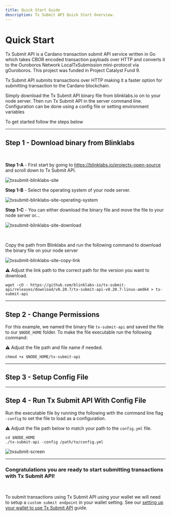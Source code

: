 ```yaml
---
title: Quick Start Guide
description: Tx Submit API Quick Start Overview.
---
```


# Quick Start

Tx Submit API is a Cardano transaction submit API service written in Go which takes CBOR encoded transaction payloads over HTTP and converts it to the Ouroboros Network LocalTxSubmission mini-protocol via gOuroboros. This project was funded in Project Catalyst Fund 9.

Tx Submit API submits transactions over HTTP making it a faster option for submitting transaction to the Cardano blockchain.

Simply download the Tx Submit API binary file from blinklabs.io on to your node server. Then run Tx Submit API in the server command line. Configuration can be done using a config file or setting environment variables 

To get started follow the steps below

***

## Step 1 - Download binary from Blinklabs  
<br>

**Step 1-A** - First start by going to <a href="https://blinklabs.io/projects-open-source" target="_blank">https://blinklabs.io/projects-open-source</a> and scroll down to Tx Submit API.  

![txsubmit-blinklabs-site](/txsubmit-blinklabs-site.png)
<br>

**Step 1-B** - Select the operating system of your node server.  

![txsubmit-blinklabs-site-operating-system](/txsubmit-blinklabs-site-operating-system.png)
<br>

**Step 1-C** - You can either download the binary file and move the file to your node server or...  

![txsubmit-blinklabs-site-download](/txsubmit-blinklabs-site-download.png)

<br>

Copy the path from Blinklabs and run the following command to download the binary file on your node server  

![txsubmit-blinklabs-site-copy-link](/txsubmit-blinklabs-site-copy-link.png)
<br>

⚠️ Adjust the link path to the correct path for the version you want to download. 

```
wget -cO - https://github.com/blinklabs-io/tx-submit-api/releases/download/v0.20.7/tx-submit-api-v0.20.7-linux-amd64 > tx-submit-api
```

***

## Step 2 - Change Permissions

For this example, we named the binary file `tx-submit-api` and saved the file to our `$NODE_HOME` folder. To make the file executable run the following command:

⚠️ Adjust the file path and file name if needed. 

```
chmod +x $NODE_HOME/tx-submit-api
```

***

## Step 3 - Setup Config File

***

## Step 4 - Run Tx Submit API With Config File

Run the executable file by running the following with the command line flag `-config` to set the file to load as a configuration.

⚠️ Adjust the file path below to match your path to the `config.yml` file.

```
cd $NODE_HOME
./tx-submit-api -config /path/to/config.yml
```

![txsubmit-screen](/txsubmit-screen.png)

***

### Congratulations you are ready to start submitting transactions with Tx Submit API!

<br>

To submit transactions using Tx Submit API using your wallet we will need to setup a `custom submit endpoint` in your wallet setting. See our [setting up your wallet to use Tx Submit API](../003-setting-up-wallet-using-custom-submit-endpoint) guide.

<!--

#### 💡 Tip: TxTop connects to the Cardano node using the socket.  
A user can set these variables on their system through their environment variables to modify the behavior.

- `NETWORK`, `CARDANO_NETWORK` - these set the network name, if both are given, NETWORK "wins" so it works out of the box in a `cardano-node` container, defaults to mainnet
- `CARDANO_NODE_NETWORK_MAGIC` - (optional) Manually configure network magic
- `CARDANO_NODE_SOCKET_PATH` - Sets path to UNIX socket of node, defaults to
    /opt/cardano/ipc/socket unless NETWORK is set, then uses /ipc/node.socket
- `CARDANO_NODE_SOCKET_TCP_HOST` - Sets the TCP host for NtC communication
    (socat), defaults to empty
- `CARDANO_NODE_SOCKET_TCP_PORT` - Sets the TCP port for NtC communication
    (socat), defaults to 30001


-->

